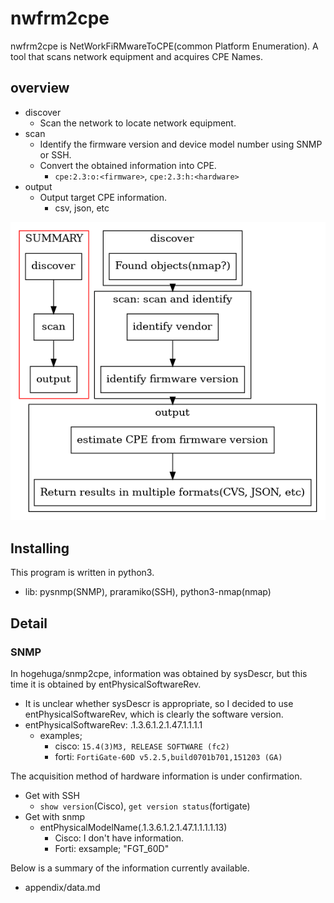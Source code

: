 # nwfrm2cpe

nwfrm2cpe is NetWorkFiRMwareToCPE(common Platform Enumeration).
A tool that scans network equipment and acquires CPE Names.

##  overview

- discover
  - Scan the network to locate  network equipment.
- scan
  - Identify the firmware version and device model number using SNMP or SSH.
  - Convert the obtained information into CPE.
    - `cpe:2.3:o:<firmware>`, `cpe:2.3:h:<hardware>`
- output
  - Output target CPE information.
    - csv, json, etc

![overview](./README-source/images/scan-flow.png)
## Installing

This program is written in python3.

-  lib: pysnmp(SNMP), praramiko(SSH), python3-nmap(nmap)

##  Detail
### SNMP

In hogehuga/snmp2cpe, information was obtained by sysDescr, but this time it is obtained by entPhysicalSoftwareRev.
- It is unclear whether sysDescr is appropriate, so I decided to use entPhysicalSoftwareRev, which is clearly the software version.
-  entPhysicalSoftwareRev: .1.3.6.1.2.1.47.1.1.1.1
   -  examples;
      -  cisco: `15.4(3)M3, RELEASE SOFTWARE (fc2)`
      -  forti: `FortiGate-60D v5.2.5,build0701b701,151203 (GA)`

The acquisition method of hardware information is under confirmation.
- Get with SSH
  - `show version`(Cisco), `get version status`(fortigate)
- Get with snmp
  - entPhysicalModelName(.1.3.6.1.2.1.47.1.1.1.1.13)
    - Cisco: I don't have information.
    - Forti: exsample; "FGT_60D"

Below is a summary of the information currently available.
 - appendix/data.md